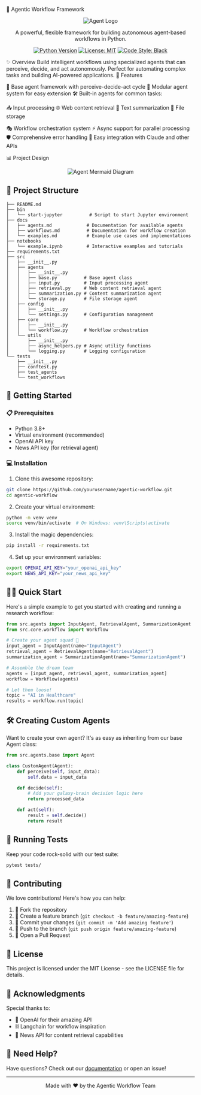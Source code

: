 🤖 Agentic Workflow Framework
<p align="center">
  <img src="assets/images/Agent_image.png" alt="Agent Logo">
</p>
<p align="center">
  A powerful, flexible framework for building autonomous agent-based workflows in Python.
</p>
<p align="center">
  <a href="https://www.python.org/downloads/"><img src="https://img.shields.io/badge/python-3.8%2B-blue.svg" alt="Python Version"></a>
  <a href="https://opensource.org/licenses/MIT"><img src="https://img.shields.io/badge/License-MIT-yellow.svg" alt="License: MIT"></a>
  <a href="https://github.com/psf/black"><img src="https://img.shields.io/badge/code%20style-black-000000.svg" alt="Code Style: Black"></a>
</p>
✨ Overview
Build intelligent workflows using specialized agents that can perceive, decide, and act autonomously. Perfect for automating complex tasks and building AI-powered applications.
🚀 Features

🧠 Base agent framework with perceive-decide-act cycle
🔌 Modular agent system for easy extension
🛠️ Built-in agents for common tasks:

📥 Input processing
🌐 Web content retrieval
📝 Text summarization
💾 File storage


🎭 Workflow orchestration system
⚡ Async support for parallel processing
🛡️ Comprehensive error handling
🤝 Easy integration with Claude and other APIs

📊 Project Design

<p align="center">
  <img src="assets/images/Agent_mermaid.png" alt="Agent Mermaid Diagram">
</p>

## 📁 Project Structure

```
├── README.md
├── bin
│   └── start-jupyter          # Script to start Jupyter environment
├── docs
│   ├── agents.md             # Documentation for available agents
│   ├── workflows.md          # Documentation for workflow creation
│   └── examples.md           # Example use cases and implementations
├── notebooks
│   └── example.ipynb         # Interactive examples and tutorials
├── requirements.txt
├── src
│   ├── __init__.py
│   ├── agents
│   │   ├── __init__.py
│   │   ├── base.py          # Base agent class
│   │   ├── input.py         # Input processing agent
│   │   ├── retrieval.py     # Web content retrieval agent
│   │   ├── summarization.py # Content summarization agent
│   │   └── storage.py       # File storage agent
│   ├── config
│   │   ├── __init__.py
│   │   └── settings.py      # Configuration management
│   ├── core
│   │   ├── __init__.py
│   │   └── workflow.py      # Workflow orchestration
│   └── utils
│       ├── __init__.py
│       ├── async_helpers.py # Async utility functions
│       └── logging.py       # Logging configuration
└── tests
    ├── __init__.py
    ├── conftest.py
    ├── test_agents
    └── test_workflows
```

## 🚀 Getting Started

### 📋 Prerequisites

- Python 3.8+
- Virtual environment (recommended)
- OpenAI API key
- News API key (for retrieval agent)

### 💻 Installation

1. Clone this awesome repository:
```bash
git clone https://github.com/yourusername/agentic-workflow.git
cd agentic-workflow
```

2. Create your virtual environment:
```bash
python -m venv venv
source venv/bin/activate  # On Windows: venv\Scripts\activate
```

3. Install the magic dependencies:
```bash
pip install -r requirements.txt
```

4. Set up your environment variables:
```bash
export OPENAI_API_KEY="your_openai_api_key"
export NEWS_API_KEY="your_news_api_key"
```

## 🏃‍♂️ Quick Start

Here's a simple example to get you started with creating and running a research workflow:

```python
from src.agents import InputAgent, RetrievalAgent, SummarizationAgent
from src.core.workflow import Workflow

# Create your agent squad 🤖
input_agent = InputAgent(name="InputAgent")
retrieval_agent = RetrievalAgent(name="RetrievalAgent")
summarization_agent = SummarizationAgent(name="SummarizationAgent")

# Assemble the dream team
agents = [input_agent, retrieval_agent, summarization_agent]
workflow = Workflow(agents)

# Let them loose!
topic = "AI in Healthcare"
results = workflow.run(topic)
```

## 🛠️ Creating Custom Agents

Want to create your own agent? It's as easy as inheriting from our base Agent class:

```python
from src.agents.base import Agent

class CustomAgent(Agent):
    def perceive(self, input_data):
        self.data = input_data

    def decide(self):
        # Add your galaxy-brain decision logic here
        return processed_data

    def act(self):
        result = self.decide()
        return result
```

## 🧪 Running Tests

Keep your code rock-solid with our test suite:

```bash
pytest tests/
```

## 🤝 Contributing

We love contributions! Here's how you can help:

1. 🍴 Fork the repository
2. 🌱 Create a feature branch (`git checkout -b feature/amazing-feature`)
3. 💫 Commit your changes (`git commit -m 'Add amazing feature'`)
4. 🚀 Push to the branch (`git push origin feature/amazing-feature`)
5. 🎉 Open a Pull Request

## 📜 License

This project is licensed under the MIT License - see the LICENSE file for details.

## 🙏 Acknowledgments

Special thanks to:
- 🤖 OpenAI for their amazing API
- ⛓️ Langchain for workflow inspiration
- 📰 News API for content retrieval capabilities

## 🤔 Need Help?

Have questions? Check out our [documentation](docs/) or open an issue!

---

<div align="center">
Made with ❤️ by the Agentic Workflow Team
</div>